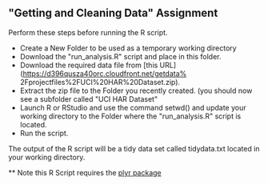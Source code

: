 ## "Getting and Cleaning Data" Assignment

Perform these steps before running the R script.

* Create a New Folder to be used as a temporary working directory
* Download the "run_analysis.R" script and place in this folder.
* Download the required data file from [this URL](https://d396qusza40orc.cloudfront.net/getdata%		2Fprojectfiles%2FUCI%20HAR%20Dataset.zip).
* Extract the zip file to the Folder you recently created. (you should now see a subfolder called "UCI HAR Dataset"
* Launch R or RStudio and use the command setwd() and update your working directory to the Folder where the "run_analysis.R" script is located.
* Run the script.
 
The output of the R script will be a tidy data set called tidydata.txt located in your working directory.


** Note this R Script requires the [plyr package](http://cran.r-project.org/web/packages/plyr/index.html)


